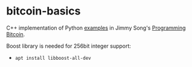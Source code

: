 # bitcoin-basics

C++ implementation of Python [examples](https://github.com/jimmysong/programmingbitcoin) in Jimmy Song's [Programming Bitcoin](https://www.oreilly.com/library/view/programming-bitcoin/9781492031482/).

Boost library is needed for 256bit integer support:
  * `apt install libboost-all-dev` 